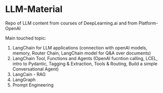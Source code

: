 # LLM-Material

Repo of LLM content from courses of DeepLearning.ai and from Platform-OpenAI

Main touched topic:

  1. LangChain for LLM applications (connection with openAI models, memory, Router Chain, LangChain model for Q&A over documents)
  2. LangChain Tool, Functions and Agents (OpenAI fucntion calling, LCEL, intro to Pydantic, Tagging & Extraction, Tools & Routing, Build a simple Conversational Agent)
  3. LangCain - RAG
  4. LangGraph
  5. Prompt Engineering 
